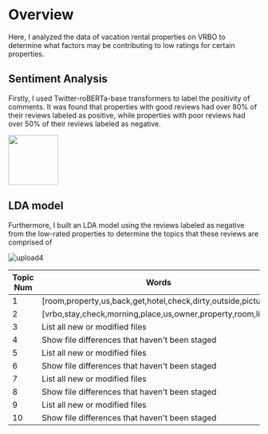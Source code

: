 # Overview
Here, I analyzed the data of vacation rental properties on VRBO to determine what factors may be contributing to low ratings for certain properties.

## Sentiment Analysis
Firstly, I used Twitter-roBERTa-base transformers to label the positivity of comments. It was found that properties with good reviews had over 80% of their reviews labeled as positive, while properties with poor reviews had over 50% of their reviews labeled as negative.


<img src="https://user-images.githubusercontent.com/79394001/230203398-2f726c8c-c0dc-476f-a6ff-4ecf7b0a49a5.png" width="100">


## LDA model
Furthermore, I built an LDA model using the reviews labeled as negative from the low-rated properties to determine the topics that these reviews are comprised of

![upload4](https://user-images.githubusercontent.com/79394001/230203463-6d1fd2d5-cfe0-4fc6-9273-70d628650937.png)

| Topic Num | Words |
| --- | --- |
| 1 | [room,property,us,back,get,hotel,check,dirty,outside,pictures] |
| 2 | [vrbo,stay,check,morning,place,us,owner,property,room,like] |
| 3 | List all new or modified files |
| 4 | Show file differences that haven't been staged |
| 5 | List all new or modified files |
| 6 | Show file differences that haven't been staged |
| 7 | List all new or modified files |
| 8 | Show file differences that haven't been staged |
| 9 | List all new or modified files |
| 10 | Show file differences that haven't been staged |
